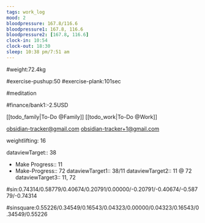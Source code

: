```yaml
---
tags: work_log
mood: 2
bloodpressure: 167.8/116.6
bloodpressure1: 167.8, 116.6
bloodpressure2: [167.8, 116.6]
clock-in: 10:54
clock-out: 18:30
sleep: 10:38 pm/7:51 am
---
```


#weight:72.4kg

#exercise-pushup:50
#exercise-plank:101sec

#meditation



#finance/bank1:-2.5USD

[[todo_family|To-Do @Family]]
[[todo_work|To-Do @Work]]

obsidian-tracker@gmail.com
obsidian-tracker+1@gmail.com

weightlifting: 16

dataviewTarget:: 38
- Make Progress:: 11
- Make-Progress:: 72
dataviewTarget1:: 38/11
dataviewTarget2:: 11 @ 72
dataviewTarget3:: 11, 72

#sin:0.74314/0.58779/0.40674/0.20791/0.00000/-0.20791/-0.40674/-0.58779/-0.74314

#sinsquare:0.55226/0.34549/0.16543/0.04323/0.00000/0.04323/0.16543/0.34549/0.55226

